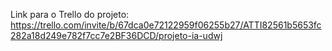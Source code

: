Link para o Trello do projeto: https://trello.com/invite/b/67dca0e72122959f06255b27/ATTI82561b5653fc282a18d249e782f7cc7e2BF36DCD/projeto-ia-udwj
